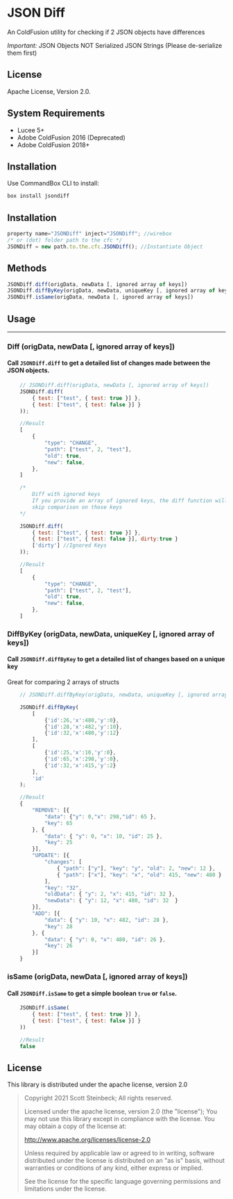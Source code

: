 # JSON Diff
An ColdFusion utility for checking if 2 JSON objects have differences

*Important:* JSON Objects NOT Serialized JSON Strings (Please de-serialize them first)

## License

Apache License, Version 2.0.

## System Requirements

- Lucee 5+
- Adobe ColdFusion 2016 (Deprecated)
- Adobe ColdFusion 2018+

## Installation

Use CommandBox CLI to install:

```bash
box install jsondiff
```

## Installation
```javascript
property name="JSONDiff" inject="JSONDiff"; //wirebox
/* or (dot) folder path to the cfc */
JSONDiff = new path.to.the.cfc.JSONDiff(); //Instantiate Object
```
## Methods
```javascript
JSONDiff.diff(origData, newData [, ignored array of keys])
JSONDiff.diffByKey(origData, newData, uniqueKey [, ignored array of keys])
JSONDiff.isSame(origData, newData [, ignored array of keys])
```

## Usage
---
### Diff (origData, newData [, ignored array of keys])
#### Call `JSONDiff.diff` to get a detailed list of changes made between the JSON objects.

```javascript
    // JSONDiff.diff(origData, newData [, ignored array of keys])
    JSONDiff.diff(
        { test: ["test", { test: true }] },
        { test: ["test", { test: false }] }
    ));

    //Result
    [
        {
            "type": "CHANGE",
            "path": ["test", 2, "test"],
            "old": true,
            "new": false,
        },
    ]

    /*
        Diff with ignored keys
        If you provide an array of ignored keys, the diff function will 
        skip comparison on those keys
    */

    JSONDiff.diff(
        { test: ["test", { test: true }] },
        { test: ["test", { test: false }], dirty:true }
        ['dirty'] //Ignored Keys
    ));

    //Result
    [
        {
            "type": "CHANGE",
            "path": ["test", 2, "test"],
            "old": true,
            "new": false,
        },
    ]
```

### DiffByKey (origData, newData, uniqueKey [, ignored array of keys])
#### Call `JSONDiff.diffByKey` to get a detailed list of changes based on a unique key
Great for comparing 2 arrays of structs

```javascript
    // JSONDiff.diffByKey(origData, newData, uniqueKey [, ignored array of keys])

    JSONDiff.diffByKey(
        [
            {'id':26,'x':480,'y':0},
            {'id':28,'x':482,'y':10},
            {'id':32,'x':480,'y':12}
        ],
        [
            {'id':25,'x':10,'y':0},
            {'id':65,'x':298,'y':0},
            {'id':32,'x':415,'y':2}
        ],
        'id'
    );

    //Result
    {
        "REMOVE": [{
            "data": {"y": 0,"x": 298,"id": 65 },
            "key": 65
        }, {
            "data": { "y": 0, "x": 10, "id": 25 },
            "key": 25
        }],
        "UPDATE": [{
            "changes": [
                { "path": ["y"], "key": "y", "old": 2, "new": 12 }, 
                { "path": ["x"], "key": "x", "old": 415, "new": 480 }
            ],
            "key": "32",
            "oldData": { "y": 2, "x": 415, "id": 32 },
            "newData": { "y": 12, "x": 480, "id": 32  }
        }],
        "ADD": [{
            "data": { "y": 10, "x": 482, "id": 28 },
            "key": 28
        }, {
            "data": { "y": 0, "x": 480, "id": 26 },
            "key": 26
        }]
    }
```

### isSame (origData, newData [, ignored array of keys])
#### Call `JSONDiff.isSame` to get a simple boolean `true` or `false`.

```javascript
    JSONDiff.isSame(
        { test: ["test", { test: true }] },
        { test: ["test", { test: false }] }
    ))

    //Result
    false
```

## License

This library is distributed under the apache license, version 2.0

> Copyright 2021 Scott Steinbeck; All rights reserved.
>
> Licensed under the apache license, version 2.0 (the "license");
> You may not use this library except in compliance with the license.
> You may obtain a copy of the license at:
>
> http://www.apache.org/licenses/license-2.0
>
> Unless required by applicable law or agreed to in writing, software
> distributed under the license is distributed on an "as is" basis,
> without warranties or conditions of any kind, either express or
> implied.
>
> See the license for the specific language governing permissions and
> limitations under the license.
